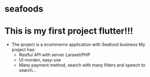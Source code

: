 # seafoods

# This is my first project flutter!!!

+ The project is a ecommerce application with Seafood business
  My project has:
  + Restful API with server Laravel/PHP
  + UI morden, easy-use
  + Many payment method, search with many filters and speech to search...
     
 
